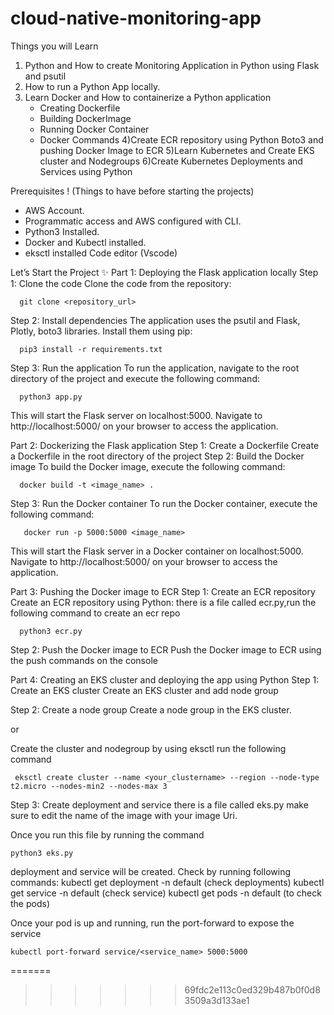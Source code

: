# cloud-native-monitoring-app

Things you will Learn
 1) Python and How to create Monitoring Application in Python using Flask and psutil 
 2) How to run a Python App locally. 
 3) Learn Docker and How to containerize a Python application 
    - Creating Dockerfile 
    - Building DockerImage 
    - Running Docker Container 
    - Docker Commands 
 4)Create ECR repository using Python Boto3 and pushing Docker Image to ECR
 5)Learn Kubernetes and Create EKS cluster and Nodegroups
 6)Create Kubernetes Deployments and Services using Python

Prerequisites ! 
(Things to have before starting the projects)

 - AWS Account. 
 - Programmatic access and AWS configured with CLI. 
 - Python3 Installed. 
 - Docker and Kubectl installed. 
 - eksctl installed Code editor (Vscode)

Let’s Start the Project ✨
 Part 1: Deploying the Flask application locally 
   Step 1: Clone the code Clone the code from the repository:

      git clone <repository_url> 
      
   Step 2: Install dependencies The application uses the psutil and Flask, Plotly, boto3 libraries. Install them using pip:

      pip3 install -r requirements.txt
   Step 3: Run the application 
      To run the application, navigate to the root directory of the project and execute the following command:

      python3 app.py
This will start the Flask server on localhost:5000. Navigate to http://localhost:5000/ on your browser to access the application.

Part 2: Dockerizing the Flask application 
   Step 1: Create a Dockerfile 
      Create a Dockerfile in the root directory of the project 
   Step 2: Build the Docker image 
      To build the Docker image, execute the following command:

      docker build -t <image_name> .
   Step 3: Run the Docker container 
      To run the Docker container, execute the following command:

       docker run -p 5000:5000 <image_name>
This will start the Flask server in a Docker container on localhost:5000. Navigate to http://localhost:5000/ on your browser to access the application.

Part 3: Pushing the Docker image to ECR 
   Step 1: Create an ECR repository 
      Create an ECR repository using Python: there is a file called ecr.py,run the following command to create an ecr repo

      python3 ecr.py
   Step 2: Push the Docker image to ECR Push the Docker image to ECR using the push commands on the console

Part 4: Creating an EKS cluster and deploying the app using Python
   Step 1: Create an EKS cluster
    Create an EKS cluster and add node group

  Step 2: Create a node group 
   Create a node group in the EKS cluster.

  or

   Create the cluster and nodegroup by using eksctl 
    run the following command 
    
     eksctl create cluster --name <your_clustername> --region --node-type t2.micro --nodes-min2 --nodes-max 3

  Step 3: Create deployment and service there is a file called eks.py make sure to edit the name of the image with your image Uri.

Once you run this file by running the command 

    python3 eks.py 
deployment and service will be created. 
Check by running following commands: 
    kubectl get deployment -n default (check deployments) 
    kubectl get service -n default (check service) 
    kubectl get pods -n default (to check the pods) 

    
Once your pod is up and running, run the port-forward to expose the service

    kubectl port-forward service/<service_name> 5000:5000
=======

>>>>>>> 69fdc2e113c0ed329b487b0f0d83509a3d133ae1
